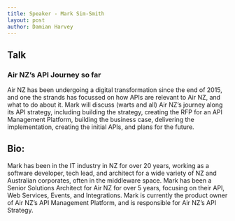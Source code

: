 ```yaml
---
title: Speaker - Mark Sim-Smith
layout: post
author: Damian Harvey
---
```


## Talk
  
### Air NZ’s API Journey so far
 
Air NZ has been undergoing a digital transformation since the end of 2015, and one the strands has focussed on how APIs are relevant to Air NZ, and what to do about it.  Mark will discuss (warts and all) Air NZ’s journey along its API strategy, including building the strategy, creating the RFP for an API Management Platform, building the business case, delivering the implementation, creating the initial APIs, and plans for the future.

## Bio:
 
 Mark has been in the IT industry in NZ for over 20 years, working as a software developer, tech lead, and architect for a wide variety of NZ and Australian corporates, often in the middleware space.  Mark has been a Senior Solutions Architect for Air NZ for over 5 years, focusing on their API, Web Services, Events, and Integrations.  Mark is currently the product owner of Air NZ’s API Management Platform, and is responsible for Air NZ’s API Strategy.
 
